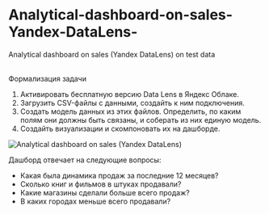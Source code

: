 # Analytical-dashboard-on-sales-Yandex-DataLens-
Analytical dashboard on sales (Yandex DataLens) on test data

<br>Формализация задачи</br>
1. Активировать бесплатную версию Data Lens в Яндекс Облаке.
2. Загрузить CSV-файлы с данными, создайть к ним подключения.
3. Создать модель данных из этих файлов. Определить, по каким полям они должны быть связаны, и соберать из них единую модель.
4. Создайть визуализации и скомпоновать их на дашборде.

![Analytical dashboard on sales (Yandex DataLens)](https://github.com/ElenaTratsevskaya/Analytical-dashboard-on-sales-Yandex-DataLens-/assets/110056199/46ae49bd-8238-43d5-9937-79a440f9bbaa)

Дашборд отвечает на следующие вопросы:
- Какая была динамика продаж за последние 12 месяцев?
- Сколько книг и фильмов в штуках продавали?
- Какие магазины сделали больше всего продаж?
- В каких городах меньше всего продавали?
